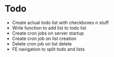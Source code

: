 # Todo

- Create actual todo list with checkboxes n stuff
- Write function to add list to todo list
- Create cron jobs on server startup
- Create cron job on list creation
- Delete cron job on list delete
- FE navigation to split todo and lists
